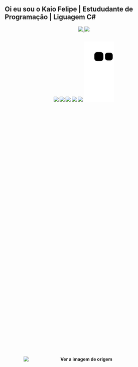 ## Oi eu sou o Kaio Felipe | Estududante de Programação | Liguagem C#
<div align="center">
  <a href="(https://www.linkedin.com/in/kaio-felipe26/)">
  <img height="150em" src="https://github-readme-stats.vercel.app/api?username=KaioMendes26&show_icons=true&theme=tokyonight&include_all_commits=true&count_private=true"/>
  <img height="150em" src="https://github-readme-stats.vercel.app/api/top-langs/?username=KaioMendes26&layout=compact&langs_count=7&theme=tokyonight"/>
</div>
<div style="display: inline_block"><b
  <img align="center" alt="KaioMendes26-Csharp" height="30" width="40" src="https://raw.githubusercontent.com/devicons/devicon/master/icons/csharp/csharp-original.svg"> 
                                                                                                                                                                                                 
</div>
  
  ##      
 
<div> 
  <a href="https://www.instagram.com/kaio3223/" target="_blank"><img src="https://img.shields.io/badge/-Instagram-%23E4405F?style=for-the-badge&logo=instagram&logoColor=black" target="_blank"></a>
 <a href="https://discord.gg/wagxzStdcR" target="_blank"><img src="https://img.shields.io/badge/Discord-7289DA?style=for-the-badge&logo=discord&logoColor=black" target="_blank"></a> 
  <a href = "https://api.whatsapp.com/send?phone=5541984207817" target="_blank"><img src="https://img.shields.io/badge/WhatsApp-25D366?style=for-the-badge&logo=whatsapp&logoColor=black"target="_white"></a> 
  <a href= "mailto:kaio.mendes2609@gmail.com"><img src="https://img.shields.io/badge/-Gmail-%23333?style=for-the-badge&logo=gmail&logoColor=black" target="_red"></a>
  <a href="https://www.linkedin.com/in/kaio-felipe26/" target="_blank"><img src="https://img.shields.io/badge/-LinkedIn-%230077B5?style=for-the-badge&logo=linkedin&logoColor=black" target="_blank"></a> 
   <img src="https://i.pinimg.com/originals/e1/85/18/e18518c6d24257c6fb02e3c95a862d85.gif" alt="Ver a imagem de origem" class=" nofocus" tabindex="0" aria-label="Ver a imagem de origem" style="position: absolute; height: 40%; width: 40%; inset: 0px; margin: auto;" data-bm="23"></a> 
 
  <img src="https://github.com/rafaballerini/rafaballerini/raw/output/github-contribution-grid-snake.svg" alt="Snake animation" style="max-width: 100%;"> 
 
</div>
